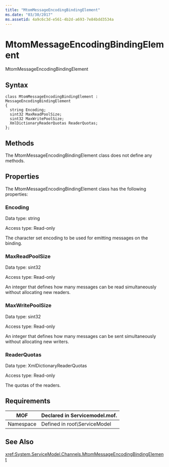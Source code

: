 ```yaml
---
title: "MtomMessageEncodingBindingElement"
ms.date: "03/30/2017"
ms.assetid: 4a9c6c3d-e561-4b2d-a693-7e84bdd3534a
---
```

# MtomMessageEncodingBindingElement
MtomMessageEncodingBindingElement  

## Syntax  

```  
class MtomMessageEncodingBindingElement : MessageEncodingBindingElement  
{  
  string Encoding;  
  sint32 MaxReadPoolSize;  
  sint32 MaxWritePoolSize;  
  XmlDictionaryReaderQuotas ReaderQuotas;  
};  
```  

## Methods  
 The MtomMessageEncodingBindingElement class does not define any methods.  

## Properties  
 The MtomMessageEncodingBindingElement class has the following properties:  

### Encoding  
 Data type: string  

 Access type: Read-only  

 The character set encoding to be used for emitting messages on the binding.  

### MaxReadPoolSize  
 Data type: sint32  

 Access type: Read-only  

 An integer that defines how many messages can be read simultaneously without allocating new readers.  

### MaxWritePoolSize  
 Data type: sint32  

 Access type: Read-only  

 An integer that defines how many messages can be sent simultaneously without allocating new writers.  

### ReaderQuotas  
 Data type: XmlDictionaryReaderQuotas  

 Access type: Read-only  

 The quotas of the readers.  

## Requirements  


|MOF|Declared in Servicemodel.mof.|  
|---------|-----------------------------------|  
|Namespace|Defined in root\ServiceModel|  

## See Also  
 <xref:System.ServiceModel.Channels.MtomMessageEncodingBindingElement>

